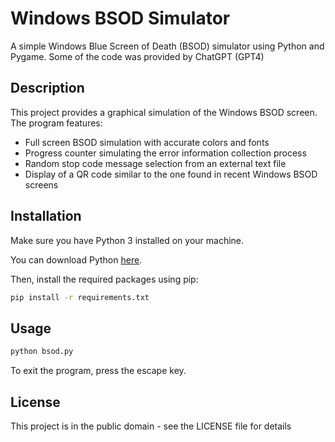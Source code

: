 # Windows BSOD Simulator

A simple Windows Blue Screen of Death (BSOD) simulator using Python and Pygame.
Some of the code was provided by ChatGPT (GPT4)

## Description

This project provides a graphical simulation of the Windows BSOD screen. The program features:

- Full screen BSOD simulation with accurate colors and fonts
- Progress counter simulating the error information collection process
- Random stop code message selection from an external text file
- Display of a QR code similar to the one found in recent Windows BSOD screens

## Installation

Make sure you have Python 3 installed on your machine. 

You can download Python [here](https://www.python.org/downloads/).

Then, install the required packages using pip:

```bash
pip install -r requirements.txt
```
## Usage
```bash
python bsod.py
```

To exit the program, press the escape key.

## License
This project is in the public domain - see the LICENSE file for details
